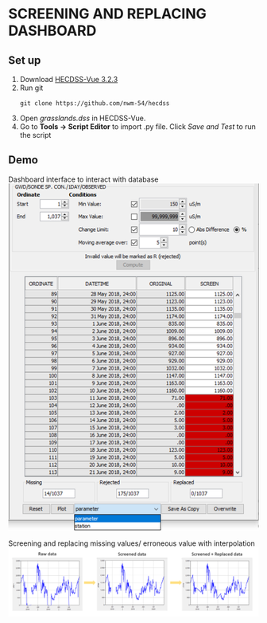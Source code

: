 # SCREENING AND REPLACING DASHBOARD

## Set up  
  1. Download [HECDSS-Vue 3.2.3](https://www.hec.usace.army.mil/software/hec-dssvue/downloads.aspx)
  2. Run git 
      ```
      git clone https://github.com/nwm-54/hecdss
      ```
  3. Open *grasslands.dss* in HECDSS-Vue.
  4. Go to **Tools -> Script Editor** to import .py file. Click *Save and Test* to run the script
 ## Demo
  Dashboard interface to interact with database <br />
  ![](/demo_imgs/dashboard.png "Dashboard interface to interact with database")
  
  
  Screening and replacing missing values/ erroneous value with interpolation 
  ![Alt](/demo_imgs/results.png "Screening and replacing missing values/ erroneous value with interpolation")
  
  
  

